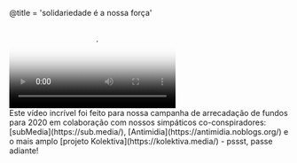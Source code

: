@title = 'solidariedade é a nossa força'

<div class="embed-responsive embed-responsive-16by9">
  <video controls="" poster="https://static.riseup.net/bird_pt.jpeg" class="embed-responsive-item">
      <source src="https://static.riseup.net/Riseup-PT-720p.mp4 " type="video/mp4">
      Your browser does not support the video tag.
  </video>
</div>
Este vídeo incrível foi feito para nossa campanha de arrecadação de fundos para 2020 em colaboração com nossos simpáticos co-conspiradores: [subMedia](https://sub.media/), [Antimidia](https://antimidia.noblogs.org/) e o mais amplo [projeto Kolektiva](https://kolektiva.media/) - pssst, passe adiante!
